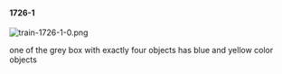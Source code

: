 #### 1726-1
![train-1726-1-0.png](https://github.com/lil-lab/nlvr/raw/master/nlvr/train/images/38/train-1726-1-0.png "train-1726-1-0.png")

one of the grey box with exactly four objects has  blue and yellow color objects